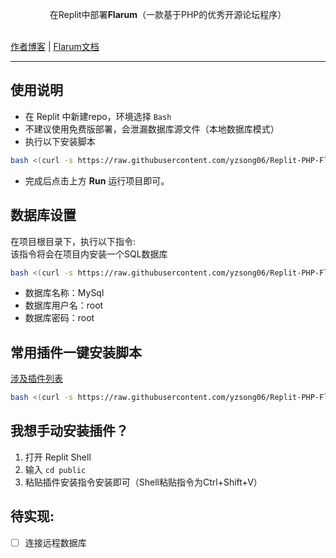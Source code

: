 <p align="center">在Replit中部署<b>Flarum</b>（一款基于PHP的优秀开源论坛程序）</p>
<br />
<a href="https://www.takagi.icu">作者博客</a> | <a href="https://docs.flarum.org/zh/">Flarum文档</a>

------------------------------
## 使用说明
- 在 Replit 中新建repo，环境选择 `Bash`
- 不建议使用免费版部署，会泄漏数据库源文件（本地数据库模式）
- 执行以下安装脚本

```bash
bash <(curl -s https://raw.githubusercontent.com/yzsong06/Replit-PHP-Flarum/main/replit.sh)
```

- 完成后点击上方 **Run** 运行项目即可。

## 数据库设置
在项目根目录下，执行以下指令:  
该指令将会在项目内安装一个SQL数据库  
```bash
bash <(curl -s https://raw.githubusercontent.com/yzsong06/Replit-PHP-Flarum/main/database.sh)
```
- 数据库名称：MySql
- 数据库用户名：root
- 数据库密码：root

## 常用插件一键安装脚本
[涉及插件列表](plugin.sh)

```bash
bash <(curl -s https://raw.githubusercontent.com/yzsong06/Replit-PHP-Flarum/main/plugin.sh)
```
## 我想手动安装插件？
1. 打开 Replit Shell
2. 输入 `cd public`
3. 粘贴插件安装指令安装即可（Shell粘贴指令为Ctrl+Shift+V）

## 待实现:
- [ ] 连接远程数据库

